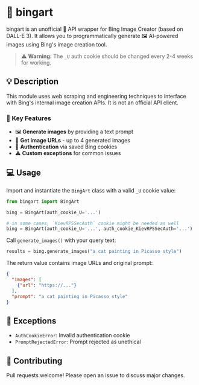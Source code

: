# 🎨 bingart

bingart is an unofficial 🤫 API wrapper for Bing Image Creator (based on DALL-E 3). It allows you to programmatically generate 🖼️ AI-powered images using Bing's image creation tool.

> ⚠️ **Warning:** The `_U` auth cookie should be changed every 2-4 weeks for working.

## 💡 Description 

This module uses web scraping and engineering techniques to interface with Bing's internal image creation APIs. It is not an official API client. 

### 🔑 Key Features

- 🖼️ **Generate images** by providing a text prompt
- 📸 **Get image URLs** - up to 4 generated images  
- 🔐 **Authentication** via saved Bing cookies
- ⚠️ **Custom exceptions** for common issues

## 💻 Usage

Import and instantiate the `BingArt` class with a valid `_U` cookie value:

```python
from bingart import BingArt

bing = BingArt(auth_cookie_U='...')

# in some cases, `KievRPSSecAuth` cookie might be needed as well
bing = BingArt(auth_cookie_U='...', auth_cookie_KievRPSSecAuth='...')
```

Call `generate_images()` with your query text:

```python 
results = bing.generate_images("a cat painting in Picasso style")
```

The return value contains image URLs and original prompt: 

```json
{
  "images": [
    {"url": "https://..."}
  ],
  "prompt": "a cat painting in Picasso style"
}
```

## 🚨 Exceptions

- `AuthCookieError`: Invalid authentication cookie
- `PromptRejectedError`: Prompt rejected as unethical  

## 🤝 Contributing

Pull requests welcome! Please open an issue to discuss major changes.